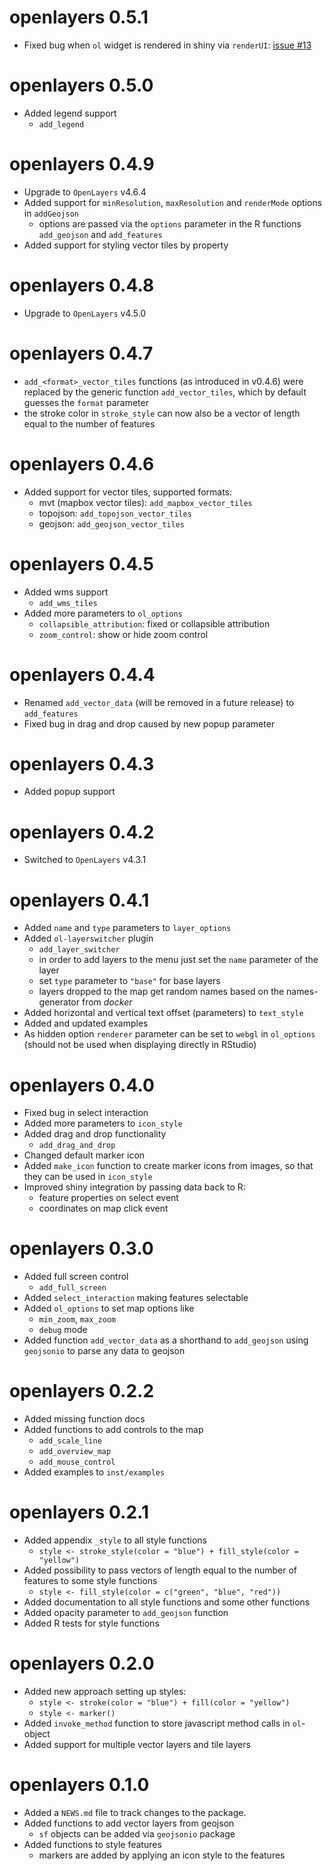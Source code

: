 # openlayers 0.5.1

* Fixed bug when `ol` widget is rendered in shiny via `renderUI`: [issue #13](https://github.com/crazycapivara/openlayers/issues/13)

# openlayers 0.5.0

* Added legend support
  - `add_legend`

# openlayers 0.4.9

* Upgrade to `OpenLayers` v4.6.4
* Added support for `minResolution`, `maxResolution` and `renderMode` options in `addGeojson`
  - options are passed via the `options` parameter in the R functions `add_geojson` and `add_features`
* Added support for styling vector tiles by property

# openlayers 0.4.8

* Upgrade to `OpenLayers` v4.5.0

# openlayers 0.4.7

* `add_<format>_vector_tiles` functions (as introduced in v0.4.6) were replaced by the generic function `add_vector_tiles`, which by default guesses the `format` parameter 
* the stroke color in `stroke_style` can now also be a vector of length equal to the number of features

# openlayers 0.4.6

* Added support for vector tiles, supported formats:
  - mvt (mapbox vector tiles): `add_mapbox_vector_tiles`
  - topojson: `add_topojson_vector_tiles`
  - geojson: `add_geojson_vector_tiles`

# openlayers 0.4.5

* Added wms support
  - `add_wms_tiles`
* Added more parameters to `ol_options`
  - `collapsible_attribution`: fixed or collapsible attribution
  - `zoom_control`: show or hide zoom control 
                       
# openlayers 0.4.4

* Renamed `add_vector_data` (will be removed in a future release) to `add_features`
* Fixed bug in drag and drop caused by new popup parameter

# openlayers 0.4.3

* Added popup support

# openlayers 0.4.2

* Switched to `OpenLayers` v4.3.1

# openlayers 0.4.1

* Added `name` and `type` parameters to `layer_options` 
* Added `ol-layerswitcher` plugin
  - `add_layer_switcher`
  - in order to add layers to the menu just set the `name` parameter of the layer
  - set `type` parameter to `"base"` for base layers
  - layers dropped to the map get random names based on the names-generator from _docker_
* Added horizontal and vertical text offset (parameters) to `text_style`
* Added and updated examples
* As hidden option `renderer` parameter can be set to `webgl` in `ol_options` (should not be used when displaying directly in RStudio)

# openlayers 0.4.0

* Fixed bug in select interaction
* Added more parameters to `icon_style`
* Added drag and drop functionality
  - `add_drag_and_drop`
* Changed default marker icon
* Added `make_icon` function to create marker icons from images, so that they can be used in `icon_style`
* Improved shiny integration by passing data back to R:
  - feature properties on select event
  - coordinates on map click event

# openlayers 0.3.0

* Added full screen control
  - `add_full_screen`
* Added `select_interaction` making features selectable
* Added `ol_options` to set map options like
  - `min_zoom`, `max_zoom`
  - `debug` mode
* Added function `add_vector_data` as a shorthand to `add_geojson` using `geojsonio` to parse any data to geojson

# openlayers 0.2.2

* Added missing function docs
* Added functions to add controls to the map
  - `add_scale_line`
  - `add_overview_map`
  - `add_mouse_control`
* Added examples to `inst/examples`

# openlayers 0.2.1

* Added appendix `_style` to all style functions
  - `style <- stroke_style(color = "blue") + fill_style(color = "yellow")`
* Added possibility to pass vectors of length equal to the number of features to some style functions
  - `style <- fill_style(color = c("green", "blue", "red"))`
* Added documentation to all style functions and some other functions
* Added opacity parameter to `add_geojson` function
* Added R tests for style functions

# openlayers 0.2.0

* Added new approach setting up styles:
  - `style <- stroke(color = "blue") + fill(color = "yellow")`
  - `style <- marker()`
* Added `invoke_method` function to store javascript method calls in `ol`-object
* Added support for multiple vector layers and tile layers

# openlayers 0.1.0

* Added a `NEWS.md` file to track changes to the package.
* Added functions to add vector layers from geojson
  - `sf` objects can be added via `geojsonio` package
* Added functions to style features
  - markers are added by applying an icon style to the features
